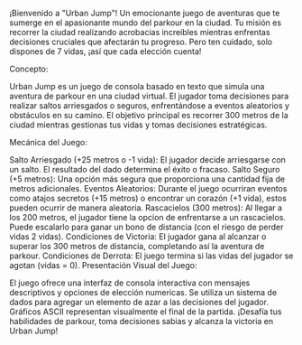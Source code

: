 ¡Bienvenido a "Urban Jump"! Un emocionante juego de aventuras que te sumerge en el apasionante mundo del parkour en la ciudad. Tu misión es recorrer la ciudad realizando acrobacias increíbles mientras enfrentas decisiones cruciales que afectarán tu progreso. Pero ten cuidado, solo dispones de 7 vidas, ¡así que cada elección cuenta!

Concepto:

Urban Jump es un juego de consola basado en texto que simula una aventura de parkour en una ciudad virtual.
El jugador toma decisiones para realizar saltos arriesgados o seguros, enfrentándose a eventos aleatorios y obstáculos en su camino.
El objetivo principal es recorrer 300 metros de la ciudad mientras gestionas tus vidas y tomas decisiones estratégicas.

Mecánica del Juego:

Salto Arriesgado (+25 metros o -1 vida): El jugador decide arriesgarse con un salto. El resultado del dado determina el éxito o fracaso.
Salto Seguro (+5 metros): Una opción más segura que proporciona una cantidad fija de metros adicionales.
Eventos Aleatorios: Durante el juego ocurriran eventos como atajos secretos (+15 metros) o encontrar un corazón (+1 vida), estos pueden ocurrir de manera aleatoria.
Rascacielos (300 metros): Al llegar a los 200 metros, el jugador tiene la opcion de enfrentarse a un rascacielos. Puede escalarlo para ganar un bono de distancia (con el riesgo de perder vidas 2 vidas).
Condiciones de Victoria: El jugador gana al alcanzar o superar los 300 metros de distancia, completando así la aventura de parkour.
Condiciones de Derrota: El juego termina si las vidas del jugador se agotan (vidas = 0).
Presentación Visual del Juego:

El juego ofrece una interfaz de consola interactiva con mensajes descriptivos y opciones de elección numericas.
Se utiliza un sistema de dados para agregar un elemento de azar a las decisiones del jugador.
Gráficos ASCII representan visualmente el final de la partida.
¡Desafía tus habilidades de parkour, toma decisiones sabias y alcanza la victoria en Urban Jump!
